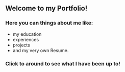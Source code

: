 ## Welcome to my Portfolio!

### Here you can things about me like:
- my education
- experiences
- projects
- and my very own Resume.

### Click to around to see what I have been up to!

